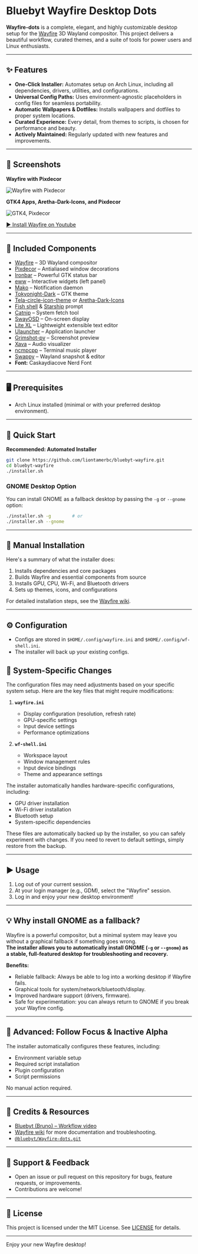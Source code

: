 # Bluebyt Wayfire Desktop Dots

**Wayfire-dots** is a complete, elegant, and highly customizable desktop setup for the [Wayfire](https://github.com/WayfireWM/wayfire) 3D Wayland compositor. This project delivers a beautiful workflow, curated themes, and a suite of tools for power users and Linux enthusiasts.

---

## ✨ Features

- **One-Click Installer:** Automates setup on Arch Linux, including all dependencies, drivers, utilities, and configurations.
- **Universal Config Paths:** Uses environment-agnostic placeholders in config files for seamless portability.
- **Automatic Wallpapers & Dotfiles:** Installs wallpapers and dotfiles to proper system locations.
- **Curated Experience:** Every detail, from themes to scripts, is chosen for performance and beauty.
- **Actively Maintained:** Regularly updated with new features and improvements.

---

## 📸 Screenshots

**Wayfire with Pixdecor**

![Wayfire with Pixdecor](https://github.com/user-attachments/assets/6ce465da-e8a9-45d5-a87c-8932cd7ae366)

**GTK4 Apps, Aretha-Dark-Icons, and Pixdecor**

![GTK4, Pixdecor](https://github.com/user-attachments/assets/58606e37-6f79-4ad9-b1cf-20cef66b1213)

[▶️ Install Wayfire on Youtube](https://youtu.be/abtU54uMXH0)

---

## 🧩 Included Components

- [Wayfire](https://github.com/WayfireWM/wayfire) – 3D Wayland compositor
- [Pixdecor](https://github.com/soreau/pixdecor) – Antialiased window decorations
- [Ironbar](https://github.com/JakeStanger/ironbar) – Powerful GTK status bar
- [eww](https://github.com/elkowar/eww) – Interactive widgets (left panel)
- [Mako](https://github.com/emersion/mako) – Notification daemon
- [Tokyonight-Dark](https://github.com/Fausto-Korpsvart/Tokyo-Night-GTK-Theme) – GTK theme
- [Tela-circle-icon-theme](https://github.com/vinceliuice/Tela-circle-icon-theme) or [Aretha-Dark-Icons](https://www.gnome-look.org/p/2180417)
- [Fish shell](https://github.com/fish-shell/fish-shell) & [Starship](https://starship.rs/) prompt
- [Catnip](https://github.com/iinsertNameHere/catnip) – System fetch tool
- [SwayOSD](https://github.com/ErikReider/SwayOSD) – On-screen display
- [Lite XL](https://lite-xl.com/) – Lightweight extensible text editor
- [Ulauncher](https://ulauncher.io/) – Application launcher
- [Grimshot-pv](https://github.com/ferdiebergado/grimshot-pv) – Screenshot preview
- [Xava](https://github.com/nikp123/xava) – Audio visualizer
- [ncmpcpp](https://github.com/ncmpcpp/ncmpcpp) – Terminal music player
- [Swappy](https://github.com/jtheoof/swappy) – Wayland snapshot & editor
- **Font:** Caskaydiacove Nerd Font

---

## 🖥️ Prerequisites

- Arch Linux installed (minimal or with your preferred desktop environment).

---

## 🚀 Quick Start

**Recommended: Automated Installer**

```sh
git clone https://github.com/liontamerbc/bluebyt-wayfire.git
cd bluebyt-wayfire
./installer.sh
```

### GNOME Desktop Option

You can install GNOME as a fallback desktop by passing the `-g` or `--gnome` option:

```sh
./installer.sh -g        # or
./installer.sh --gnome
```

---

## 📝 Manual Installation

Here's a summary of what the installer does:

1. Installs dependencies and core packages
2. Builds Wayfire and essential components from source
3. Installs GPU, CPU, Wi-Fi, and Bluetooth drivers
4. Sets up themes, icons, and configurations

For detailed installation steps, see the [Wayfire wiki](https://github.com/WayfireWM/wayfire/wiki).

---

## ⚙️ Configuration

- Configs are stored in `$HOME/.config/wayfire.ini` and `$HOME/.config/wf-shell.ini`.
- The installer will back up your existing configs.

## 🔧 System-Specific Changes

The configuration files may need adjustments based on your specific system setup. Here are the key files that might require modifications:

1. **`wayfire.ini`**
   - Display configuration (resolution, refresh rate)
   - GPU-specific settings
   - Input device settings
   - Performance optimizations

2. **`wf-shell.ini`**
   - Workspace layout
   - Window management rules
   - Input device bindings
   - Theme and appearance settings

The installer automatically handles hardware-specific configurations, including:
- GPU driver installation
- Wi-Fi driver installation
- Bluetooth setup
- System-specific dependencies

These files are automatically backed up by the installer, so you can safely experiment with changes. If you need to revert to default settings, simply restore from the backup.

---

## ▶️ Usage

1. Log out of your current session.
2. At your login manager (e.g., GDM), select the "Wayfire" session.
3. Log in and enjoy your new desktop environment!

---

## 💡 Why install GNOME as a fallback?

Wayfire is a powerful compositor, but a minimal system may leave you without a graphical fallback if something goes wrong.  
**The installer allows you to automatically install GNOME (`-g` or `--gnome`) as a stable, full-featured desktop for troubleshooting and recovery.**

**Benefits:**
- Reliable fallback: Always be able to log into a working desktop if Wayfire fails.
- Graphical tools for system/network/bluetooth/display.
- Improved hardware support (drivers, firmware).
- Safe for experimentation: you can always return to GNOME if you break your Wayfire config.

---

## 🎨 Advanced: Follow Focus & Inactive Alpha

The installer automatically configures these features, including:
- Environment variable setup
- Required script installation
- Plugin configuration
- Script permissions

No manual action required.

---

## 🙏 Credits & Resources

- [Bluebyt (Bruno) – Workflow video](https://youtu.be/5dzgKCZbSlA)
- [Wayfire wiki](https://github.com/WayfireWM/wayfire/wiki) for more documentation and troubleshooting.
- [`@bluebyt/Wayfire-dots.git`](https://github.com/bluebyt/Wayfire-dots.git)

---

## 💬 Support & Feedback

- Open an issue or pull request on this repository for bugs, feature requests, or improvements.
- Contributions are welcome!

---

## 🔗 License

This project is licensed under the MIT License. See [LICENSE](LICENSE) for details.

---

Enjoy your new Wayfire desktop!
